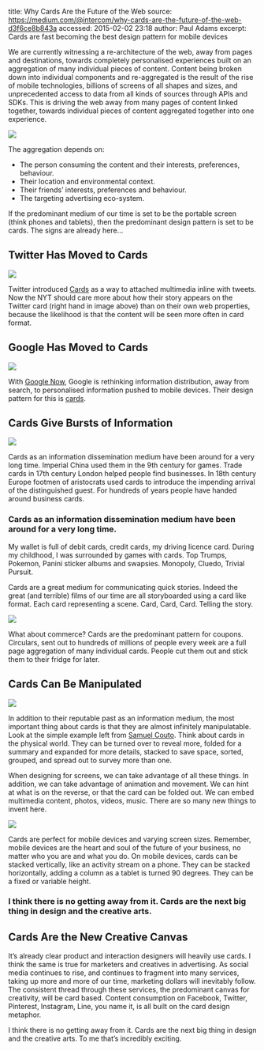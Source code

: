 title: Why Cards Are the Future of the Web
source: https://medium.com/@intercom/why-cards-are-the-future-of-the-web-d3f6ce8b843a
accessed: 2015-02-02 23:18
author: Paul Adams
excerpt: Cards are fast becoming the best design pattern for mobile devices


We are currently witnessing a re-architecture of the web, away from pages and destinations, towards completely personalised experiences built on an aggregation of many individual pieces of content. Content being broken down into individual components and re-aggregated is the result of the rise of mobile technologies, billions of screens of all shapes and sizes, and unprecedented access to data from all kinds of sources through APIs and SDKs. This is driving the web away from many pages of content linked together, towards individual pieces of content aggregated together into one experience.

![](images/why-cards-are-the-future-1.png)

The aggregation depends on:

* The person consuming the content and their interests, preferences, behaviour.
* Their location and environmental context.
* Their friends’ interests, preferences and behaviour.
* The targeting advertising eco-system.

If the predominant medium of our time is set to be the portable screen (think phones and tablets), then the predominant design pattern is set to be cards. The signs are already here…

## Twitter Has Moved to Cards

![](images/why-cards-are-the-future-2.png)

Twitter introduced [Cards](https://dev.twitter.com/docs/cards) as a way to attached multimedia inline with tweets. Now the NYT should care more about how their story appears on the Twitter card (right hand in image above) than on their own web properties, because the likelihood is that the content will be seen more often in card format.

## Google Has Moved to Cards

![](images/why-cards-are-the-future-3.png)

With [Google Now](http://www.google.com/landing/now/), Google is rethinking information distribution, away from search, to personalised information pushed to mobile devices. Their design pattern for this is [cards](https://support.google.com/websearch/topic/2839478?hl=en&ref_topic=2847903).

## Cards Give Bursts of Information

![](images/why-cards-are-the-future-4.png)

Cards as an information dissemination medium have been around for a very long time. Imperial China used them in the 9th century for games. Trade cards in 17th century London helped people find businesses. In 18th century Europe footmen of aristocrats used cards to introduce the impending arrival of the distinguished guest. For hundreds of years people have handed around business cards.

### Cards as an information dissemination medium have been around for a very long time.

My wallet is full of debit cards, credit cards, my driving licence card. During my childhood, I was surrounded by games with cards. Top Trumps, Pokemon, Panini sticker albums and swapsies. Monopoly, Cluedo, Trivial Pursuit.

Cards are a great medium for communicating quick stories. Indeed the great (and terrible) films of our time are all storyboarded using a card like format. Each card representing a scene. Card, Card, Card. Telling the story.

![](images/why-cards-are-the-future-5.png)

What about commerce? Cards are the predominant pattern for coupons. Circulars, sent out to hundreds of millions of people every week are a full page aggregation of many individual cards. People cut them out and stick them to their fridge for later.

## Cards Can Be Manipulated

![](images/why-cards-are-the-future-6.gif)

In addition to their reputable past as an information medium, the most important thing about cards is that they are almost infinitely manipulatable. Look at the simple example left from [Samuel Couto](https://dribbble.com/samuelcouto). Think about cards in the physical world. They can be turned over to reveal more, folded for a summary and expanded for more details, stacked to save space, sorted, grouped, and spread out to survey more than one.

When designing for screens, we can take advantage of all these things. In addition, we can take advantage of animation and movement. We can hint at what is on the reverse, or that the card can be folded out. We can embed multimedia content, photos, videos, music. There are so many new things to invent here.

![](images/why-cards-are-the-future-7.png)

Cards are perfect for mobile devices and varying screen sizes. Remember, mobile devices are the heart and soul of the future of your business, no matter who you are and what you do. On mobile devices, cards can be stacked vertically, like an activity stream on a phone. They can be stacked horizontally, adding a column as a tablet is turned 90 degrees. They can be a fixed or variable height.

### I think there is no getting away from it. Cards are the next big thing in design and the creative arts.

## Cards Are the New Creative Canvas

It’s already clear product and interaction designers will heavily use cards. I think the same is true for marketers and creatives in advertising. As social media continues to rise, and continues to fragment into many services, taking up more and more of our time, marketing dollars will inevitably follow. The consistent thread through these services, the predominant canvas for creativity, will be card based. Content consumption on Facebook, Twitter, Pinterest, Instagram, Line, you name it, is all built on the card design metaphor.

I think there is no getting away from it. Cards are the next big thing in design and the creative arts. To me that’s incredibly exciting.